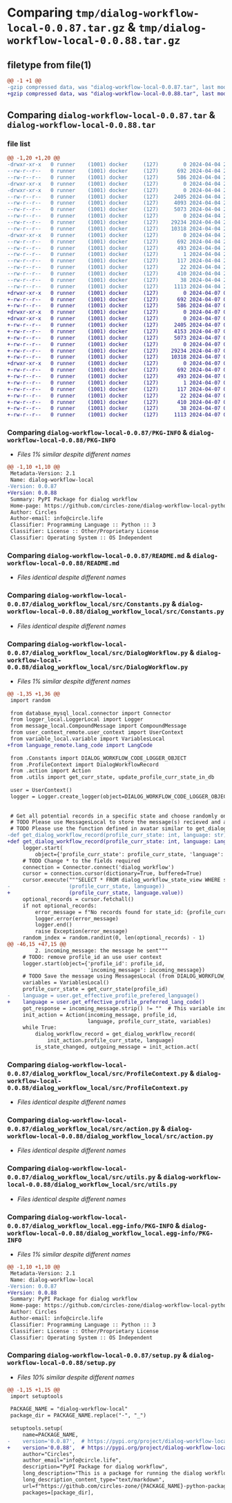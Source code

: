 # Comparing `tmp/dialog-workflow-local-0.0.87.tar.gz` & `tmp/dialog-workflow-local-0.0.88.tar.gz`

## filetype from file(1)

```diff
@@ -1 +1 @@
-gzip compressed data, was "dialog-workflow-local-0.0.87.tar", last modified: Thu Apr  4 22:19:32 2024, max compression
+gzip compressed data, was "dialog-workflow-local-0.0.88.tar", last modified: Sun Apr  7 03:24:25 2024, max compression
```

## Comparing `dialog-workflow-local-0.0.87.tar` & `dialog-workflow-local-0.0.88.tar`

### file list

```diff
@@ -1,20 +1,20 @@
-drwxr-xr-x   0 runner    (1001) docker     (127)        0 2024-04-04 22:19:32.516029 dialog-workflow-local-0.0.87/
--rw-r--r--   0 runner    (1001) docker     (127)      692 2024-04-04 22:19:32.516029 dialog-workflow-local-0.0.87/PKG-INFO
--rw-r--r--   0 runner    (1001) docker     (127)      586 2024-04-04 22:18:59.000000 dialog-workflow-local-0.0.87/README.md
-drwxr-xr-x   0 runner    (1001) docker     (127)        0 2024-04-04 22:19:32.512029 dialog-workflow-local-0.0.87/dialog_workflow_local/
-drwxr-xr-x   0 runner    (1001) docker     (127)        0 2024-04-04 22:19:32.516029 dialog-workflow-local-0.0.87/dialog_workflow_local/src/
--rw-r--r--   0 runner    (1001) docker     (127)     2405 2024-04-04 22:18:59.000000 dialog-workflow-local-0.0.87/dialog_workflow_local/src/Constants.py
--rw-r--r--   0 runner    (1001) docker     (127)     4093 2024-04-04 22:18:59.000000 dialog-workflow-local-0.0.87/dialog_workflow_local/src/DialogWorkflow.py
--rw-r--r--   0 runner    (1001) docker     (127)     5073 2024-04-04 22:18:59.000000 dialog-workflow-local-0.0.87/dialog_workflow_local/src/ProfileContext.py
--rw-r--r--   0 runner    (1001) docker     (127)        0 2024-04-04 22:18:59.000000 dialog-workflow-local-0.0.87/dialog_workflow_local/src/__init__.py
--rw-r--r--   0 runner    (1001) docker     (127)    29234 2024-04-04 22:18:59.000000 dialog-workflow-local-0.0.87/dialog_workflow_local/src/action.py
--rw-r--r--   0 runner    (1001) docker     (127)    10318 2024-04-04 22:18:59.000000 dialog-workflow-local-0.0.87/dialog_workflow_local/src/utils.py
-drwxr-xr-x   0 runner    (1001) docker     (127)        0 2024-04-04 22:19:32.516029 dialog-workflow-local-0.0.87/dialog_workflow_local.egg-info/
--rw-r--r--   0 runner    (1001) docker     (127)      692 2024-04-04 22:19:32.000000 dialog-workflow-local-0.0.87/dialog_workflow_local.egg-info/PKG-INFO
--rw-r--r--   0 runner    (1001) docker     (127)      493 2024-04-04 22:19:32.000000 dialog-workflow-local-0.0.87/dialog_workflow_local.egg-info/SOURCES.txt
--rw-r--r--   0 runner    (1001) docker     (127)        1 2024-04-04 22:19:32.000000 dialog-workflow-local-0.0.87/dialog_workflow_local.egg-info/dependency_links.txt
--rw-r--r--   0 runner    (1001) docker     (127)      117 2024-04-04 22:19:32.000000 dialog-workflow-local-0.0.87/dialog_workflow_local.egg-info/requires.txt
--rw-r--r--   0 runner    (1001) docker     (127)       22 2024-04-04 22:19:32.000000 dialog-workflow-local-0.0.87/dialog_workflow_local.egg-info/top_level.txt
--rw-r--r--   0 runner    (1001) docker     (127)      410 2024-04-04 22:18:59.000000 dialog-workflow-local-0.0.87/pyproject.toml
--rw-r--r--   0 runner    (1001) docker     (127)       38 2024-04-04 22:19:32.516029 dialog-workflow-local-0.0.87/setup.cfg
--rw-r--r--   0 runner    (1001) docker     (127)     1113 2024-04-04 22:18:59.000000 dialog-workflow-local-0.0.87/setup.py
+drwxr-xr-x   0 runner    (1001) docker     (127)        0 2024-04-07 03:24:25.742105 dialog-workflow-local-0.0.88/
+-rw-r--r--   0 runner    (1001) docker     (127)      692 2024-04-07 03:24:25.742105 dialog-workflow-local-0.0.88/PKG-INFO
+-rw-r--r--   0 runner    (1001) docker     (127)      586 2024-04-07 03:23:54.000000 dialog-workflow-local-0.0.88/README.md
+drwxr-xr-x   0 runner    (1001) docker     (127)        0 2024-04-07 03:24:25.738105 dialog-workflow-local-0.0.88/dialog_workflow_local/
+drwxr-xr-x   0 runner    (1001) docker     (127)        0 2024-04-07 03:24:25.742105 dialog-workflow-local-0.0.88/dialog_workflow_local/src/
+-rw-r--r--   0 runner    (1001) docker     (127)     2405 2024-04-07 03:23:54.000000 dialog-workflow-local-0.0.88/dialog_workflow_local/src/Constants.py
+-rw-r--r--   0 runner    (1001) docker     (127)     4153 2024-04-07 03:23:54.000000 dialog-workflow-local-0.0.88/dialog_workflow_local/src/DialogWorkflow.py
+-rw-r--r--   0 runner    (1001) docker     (127)     5073 2024-04-07 03:23:54.000000 dialog-workflow-local-0.0.88/dialog_workflow_local/src/ProfileContext.py
+-rw-r--r--   0 runner    (1001) docker     (127)        0 2024-04-07 03:23:54.000000 dialog-workflow-local-0.0.88/dialog_workflow_local/src/__init__.py
+-rw-r--r--   0 runner    (1001) docker     (127)    29234 2024-04-07 03:23:54.000000 dialog-workflow-local-0.0.88/dialog_workflow_local/src/action.py
+-rw-r--r--   0 runner    (1001) docker     (127)    10318 2024-04-07 03:23:54.000000 dialog-workflow-local-0.0.88/dialog_workflow_local/src/utils.py
+drwxr-xr-x   0 runner    (1001) docker     (127)        0 2024-04-07 03:24:25.742105 dialog-workflow-local-0.0.88/dialog_workflow_local.egg-info/
+-rw-r--r--   0 runner    (1001) docker     (127)      692 2024-04-07 03:24:25.000000 dialog-workflow-local-0.0.88/dialog_workflow_local.egg-info/PKG-INFO
+-rw-r--r--   0 runner    (1001) docker     (127)      493 2024-04-07 03:24:25.000000 dialog-workflow-local-0.0.88/dialog_workflow_local.egg-info/SOURCES.txt
+-rw-r--r--   0 runner    (1001) docker     (127)        1 2024-04-07 03:24:25.000000 dialog-workflow-local-0.0.88/dialog_workflow_local.egg-info/dependency_links.txt
+-rw-r--r--   0 runner    (1001) docker     (127)      117 2024-04-07 03:24:25.000000 dialog-workflow-local-0.0.88/dialog_workflow_local.egg-info/requires.txt
+-rw-r--r--   0 runner    (1001) docker     (127)       22 2024-04-07 03:24:25.000000 dialog-workflow-local-0.0.88/dialog_workflow_local.egg-info/top_level.txt
+-rw-r--r--   0 runner    (1001) docker     (127)      410 2024-04-07 03:23:54.000000 dialog-workflow-local-0.0.88/pyproject.toml
+-rw-r--r--   0 runner    (1001) docker     (127)       38 2024-04-07 03:24:25.742105 dialog-workflow-local-0.0.88/setup.cfg
+-rw-r--r--   0 runner    (1001) docker     (127)     1113 2024-04-07 03:23:54.000000 dialog-workflow-local-0.0.88/setup.py
```

### Comparing `dialog-workflow-local-0.0.87/PKG-INFO` & `dialog-workflow-local-0.0.88/PKG-INFO`

 * *Files 1% similar despite different names*

```diff
@@ -1,10 +1,10 @@
 Metadata-Version: 2.1
 Name: dialog-workflow-local
-Version: 0.0.87
+Version: 0.0.88
 Summary: PyPI Package for dialog workflow
 Home-page: https://github.com/circles-zone/dialog-workflow-local-python-package
 Author: Circles
 Author-email: info@circle.life
 Classifier: Programming Language :: Python :: 3
 Classifier: License :: Other/Proprietary License
 Classifier: Operating System :: OS Independent
```

### Comparing `dialog-workflow-local-0.0.87/README.md` & `dialog-workflow-local-0.0.88/README.md`

 * *Files identical despite different names*

### Comparing `dialog-workflow-local-0.0.87/dialog_workflow_local/src/Constants.py` & `dialog-workflow-local-0.0.88/dialog_workflow_local/src/Constants.py`

 * *Files identical despite different names*

### Comparing `dialog-workflow-local-0.0.87/dialog_workflow_local/src/DialogWorkflow.py` & `dialog-workflow-local-0.0.88/dialog_workflow_local/src/DialogWorkflow.py`

 * *Files 1% similar despite different names*

```diff
@@ -1,35 +1,36 @@
 import random
 
 from database_mysql_local.connector import Connector
 from logger_local.LoggerLocal import Logger
 from message_local.CompoundMessage import CompoundMessage
 from user_context_remote.user_context import UserContext
 from variable_local.variable import VariablesLocal
+from language_remote.lang_code import LangCode
 
 from .Constants import DIALOG_WORKFLOW_CODE_LOGGER_OBJECT
 from .ProfileContext import DialogWorkflowRecord
 from .action import Action
 from .utils import get_curr_state, update_profile_curr_state_in_db
 
 user = UserContext()
 logger = Logger.create_logger(object=DIALOG_WORKFLOW_CODE_LOGGER_OBJECT)
 
 
 # Get all potential records in a specific state and choose randomly one of them
 # TODO Please use MessagesLocal to store the message(s) recieved and anwers
 # TODO Please use the function defined in avatar similar to get_dialog_workflow_avatar_profile_id( profile_id1, prompt, group_id, profile_id2...) using avatar_table and avtar_group_table
-def get_dialog_workflow_record(profile_curr_state: int, language: str):
+def get_dialog_workflow_record(profile_curr_state: int, language: LangCode):
     logger.start(
         object={'profile_curr_state': profile_curr_state, 'language': language})
     # TODO Change * to the fields required
     connection = Connector.connect('dialog_workflow')
     cursor = connection.cursor(dictionary=True, buffered=True)
     cursor.execute("""SELECT * FROM dialog_workflow_state_view WHERE state_id = %s AND lang_code = %s""",
-                   (profile_curr_state, language))
+                   (profile_curr_state, language.value))
     optional_records = cursor.fetchall()
     if not optional_records:
         error_message = f"No records found for state_id: {profile_curr_state} and language: {language}"
         logger.error(error_message)
         logger.end()
         raise Exception(error_message)
     random_index = random.randint(0, len(optional_records) - 1)
@@ -46,15 +47,15 @@
         2. incoming_message: the message he sent"""
     # TODO: remove profile_id an use user context
     logger.start(object={'profile_id': profile_id,
                          'incoming_message': incoming_message})
     # TODO Save the message using MessagesLocal (from DIALOG_WORKFLOW_PROFILE_ID, to UserContext.getEffectiveProfileId, ...)
     variables = VariablesLocal()
     profile_curr_state = get_curr_state(profile_id)
-    language = user.get_effective_profile_prefered_language()
+    language = user.get_effective_profile_preferred_lang_code()
     got_response = incoming_message.strip() != ""  # This variable indicates if we must act now as we got a response from the user or as if we should send one to him
     init_action = Action(incoming_message, profile_id,
                          language, profile_curr_state, variables)
     while True:
         dialog_workflow_record = get_dialog_workflow_record(
             init_action.profile_curr_state, language)
         is_state_changed, outgoing_message = init_action.act(
```

### Comparing `dialog-workflow-local-0.0.87/dialog_workflow_local/src/ProfileContext.py` & `dialog-workflow-local-0.0.88/dialog_workflow_local/src/ProfileContext.py`

 * *Files identical despite different names*

### Comparing `dialog-workflow-local-0.0.87/dialog_workflow_local/src/action.py` & `dialog-workflow-local-0.0.88/dialog_workflow_local/src/action.py`

 * *Files identical despite different names*

### Comparing `dialog-workflow-local-0.0.87/dialog_workflow_local/src/utils.py` & `dialog-workflow-local-0.0.88/dialog_workflow_local/src/utils.py`

 * *Files identical despite different names*

### Comparing `dialog-workflow-local-0.0.87/dialog_workflow_local.egg-info/PKG-INFO` & `dialog-workflow-local-0.0.88/dialog_workflow_local.egg-info/PKG-INFO`

 * *Files 1% similar despite different names*

```diff
@@ -1,10 +1,10 @@
 Metadata-Version: 2.1
 Name: dialog-workflow-local
-Version: 0.0.87
+Version: 0.0.88
 Summary: PyPI Package for dialog workflow
 Home-page: https://github.com/circles-zone/dialog-workflow-local-python-package
 Author: Circles
 Author-email: info@circle.life
 Classifier: Programming Language :: Python :: 3
 Classifier: License :: Other/Proprietary License
 Classifier: Operating System :: OS Independent
```

### Comparing `dialog-workflow-local-0.0.87/setup.py` & `dialog-workflow-local-0.0.88/setup.py`

 * *Files 10% similar despite different names*

```diff
@@ -1,15 +1,15 @@
 import setuptools
 
 PACKAGE_NAME = "dialog-workflow-local"
 package_dir = PACKAGE_NAME.replace("-", "_")
 
 setuptools.setup(
     name=PACKAGE_NAME,
-    version='0.0.87',  # https://pypi.org/project/dialog-workflow-local/
+    version='0.0.88',  # https://pypi.org/project/dialog-workflow-local/
     author="Circles",
     author_email="info@circle.life",
     description="PyPI Package for dialog workflow",
     long_description="This is a package for running the dialog workflow",
     long_description_content_type="text/markdown",
     url=f"https://github.com/circles-zone/{PACKAGE_NAME}-python-package",
     packages=[package_dir],
```

